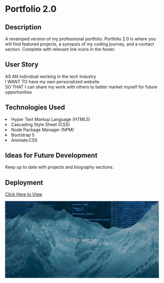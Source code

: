 # Portfolio 2.0

## Description

A revamped version of my professional portfolio. Portfolio 2.0 is where you will find featured projects, a synopsis of my coding journey, and a contact section. Complete with relevant link icons in the footer.

## User Story

AS AN individual working in the tech industry
<br>
I WANT TO have my own personalized website
<br>
SO THAT I can share my work with others to better market myself for future opportunities

## Technologies Used

<li>
Hyper Text Markup Language (HTML5)
</li>
<li>
Cascading Style Sheet (CSS)
</li>
<li>
Node Package Manager (NPM)
</li>
<li>
Bootstrap 5
</li>
<li>
Animate.CSS
</li>

## Ideas for Future Development

Keep up to date with projects and biography sections.

## Deployment

<a href="https://andrewc411.github.io/">Click Here to View

![Alt text](<screenshot/Screenshot (8).png>)
